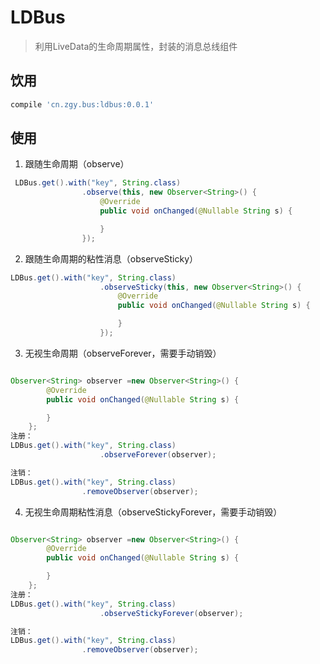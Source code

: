 # LDBus
> 利用LiveData的生命周期属性，封装的消息总线组件

## 饮用
```groovy
compile 'cn.zgy.bus:ldbus:0.0.1'
```

## 使用

1. 跟随生命周期（observe）

```java
 LDBus.get().with("key", String.class)
                .observe(this, new Observer<String>() {
                    @Override
                    public void onChanged(@Nullable String s) {

                    }
                });
```

2. 跟随生命周期的粘性消息（observeSticky）

```java
LDBus.get().with("key", String.class)
                    .observeSticky(this, new Observer<String>() {
                        @Override
                        public void onChanged(@Nullable String s) {

                        }
                    });
```

3. 无视生命周期（observeForever，需要手动销毁）
```java

Observer<String> observer =new Observer<String>() {
        @Override
        public void onChanged(@Nullable String s) {

        }
    };
注册：
LDBus.get().with("key", String.class)
                    .observeForever(observer);

注销：
LDBus.get().with("key", String.class)
                .removeObserver(observer);
```

4. 无视生命周期粘性消息（observeStickyForever，需要手动销毁）
```java

Observer<String> observer =new Observer<String>() {
        @Override
        public void onChanged(@Nullable String s) {

        }
    };
注册：
LDBus.get().with("key", String.class)
                    .observeStickyForever(observer);

注销：
LDBus.get().with("key", String.class)
                .removeObserver(observer);
```